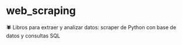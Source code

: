 # web_scraping
🕷️ Libros para extraer y analizar datos: scraper de Python con base de datos  y consultas SQL 

